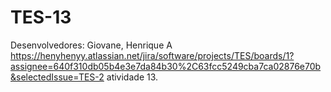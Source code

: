 # TES-13
Desenvolvedores: Giovane, Henrique A                                      
https://henyhenyy.atlassian.net/jira/software/projects/TES/boards/1?assignee=640f310db05b4e3e7da84b30%2C63fcc5249cba7ca02876e70b&selectedIssue=TES-2 atividade 13.
